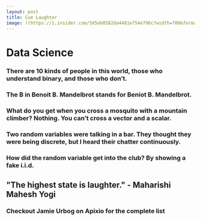 ```yaml
---
layout: post
title: Cue Laughter
image: !(https://i.insider.com/5d5eb0582da4481e754e796c?width=700&format=jpeg&auto=webp)
---
```


#   Data Science


### There are 10 kinds of people in this world, those who understand binary, and those who don’t.


### The B in Benoit B. Mandelbrot stands for Beniot B. Mandelbrot.


### What do you get when you cross a mosquito with a mountain climber? Nothing. You can’t cross a vector and a scalar.


### Two random variables were talking in a bar. They thought they were being discrete, but I heard their chatter continuously.


### How did the random variable get into the club? By showing a fake i.i.d.


## "The highest state is laughter." - Maharishi Mahesh Yogi


### Checkout Jamie Urbog on Apixio for the complete list

